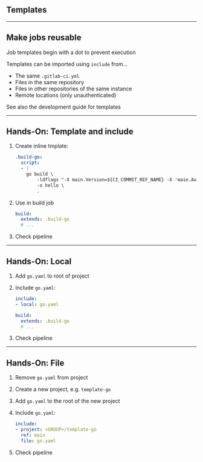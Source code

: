 <!-- .slide: id="gitlab_templates" class="vertical-center" -->

<i class="fa-duotone fa-book-sparkles fa-8x fa-duotone-colors" style="float: right; color: grey;"></i>

## Templates

---

## Make jobs reusable

Job templates begin with a dot to prevent execution

Templates can be imported using `include` [](https://docs.gitlab.com/ee/ci/yaml/#include) from...

- The same `.gitlab-ci.yml`
- Files in the same repository
- Files in other repositories of the same instance
- Remote locations (only unauthenticated)

See also the development guide for templates [](https://docs.gitlab.com/ee/development/cicd/templates.html)

---

## Hands-On: Template and include

1. Create inline tmplate:

    ```yaml
    .build-go:
      script:
      - |
        go build \
            -ldflags "-X main.Version=${CI_COMMIT_REF_NAME} -X 'main.Author=${AUTHOR}'" \
            -o hello \
            .
    ```

1. Use in build job

    ```yaml
    build:
      extends: .build-go
      # ...
    ```

1. Check pipeline

---

## Hands-On: Local

1. Add `go.yaml` to root of project
1. Include `go.yaml`:

    ```yaml
    include:
    - local: go.yaml

    build:
      extends: .build-go
      # ...
    ```

1. Check pipeline

---

## Hands-On: File

1. Remove `go.yaml` from project
1. Create a new project, e.g. `template-go`
1. Add `go.yaml` to the root of the new project
1. Include `go.yaml`:

    ```yaml
    include:
    - project: <GROUP>/template-go
      ref: main
      file: go.yaml
    ```

1. Check pipeline

